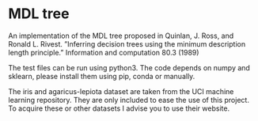 # MDL tree

An implementation of the MDL tree proposed in Quinlan, J. Ross, and Ronald L. Rivest. ”Inferring decision trees using the minimum
description length principle.” Information and computation 80.3 (1989)

The test files can be run using python3. The code depends on numpy and sklearn, please install them using pip, conda or manually.

The iris and agaricus-lepiota dataset are taken from the UCI machine learning repository.
They are only included to ease the use of this project. To acquire these or other datasets I advise you to use their website.
